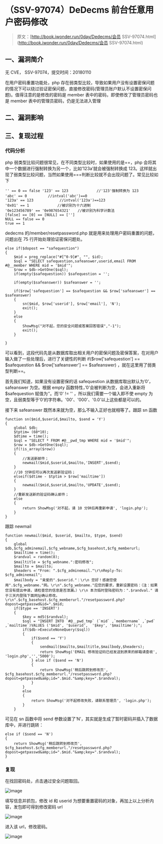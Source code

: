 # （SSV-97074）DeDecms 前台任意用户密码修改

> 原文：[http://book.iwonder.run/0day/Dedecms/会员 SSV-97074.html](http://book.iwonder.run/0day/Dedecms/会员 SSV-97074.html)

## 一、漏洞简介

无 CVE， SSV-97074，提交时间：20180110

在用户密码重置功能处，php 存在弱类型比较，导致如果用户没有设置密保问题的情况下可以绕过验证密保问题，直接修改密码(管理员账户默认不设置密保问题)。值得注意的是修改的密码是 member 表中的密码，即使修改了管理员密码也是 member 表中的管理员密码，仍是无法进入管理

## 二、漏洞影响

## 三、复现过程

### 代码分析

php 弱类型比较问题很常见，在不同类型比较时，如果使用的是==，php 会将其中一个数据进行强制转换为另一个，比如’123a’就会被强制转换成 123。这样就出现了弱类型比较问题，当然如果使用===判断比较就不会出现问题了。常见比较如下

```
'' == 0 == false '123' == 123             //'123'强制转换为 123 
'abc' == 0　        //intval('abc')==0 
'123a' == 123            //intval('123a')==123 
'0x01' == 1             //被识别为十六进制
'0e123456789' == '0e987654321'　　//被识别为科学计数法 
[false] == [0] == [NULL] == [''] 
NULL == false == 0 
true == 1 
```

dedecms 的/member/resetpassword.php 就是用来处理用户密码重置的问题，问题出在 75 行开始处理验证密保问题处。

```
else if($dopost == "safequestion")
{
    $mid = preg_replace("#[^0-9]#", "", $id);
    $sql = "SELECT safequestion,safeanswer,userid,email FROM #@__member WHERE mid = '$mid'";
    $row = $db->GetOne($sql);
    if(empty($safequestion)) $safequestion = '';

    if(empty($safeanswer)) $safeanswer = '';

    if($row['safequestion'] == $safequestion && $row['safeanswer'] == $safeanswer)
    {
        sn($mid, $row['userid'], $row['email'], 'N');
        exit();
    }
    else
    {
        ShowMsg("对不起，您的安全问题或答案回答错误","-1");
        exit();
    }

} 
```

可以看到，这段代码先是从数据库取出相关用户的密保问题及密保答案，在对用户输入做了一些处理后，进行了关键性的判断 if($row['safequestion'] == $safequestion && $row['safeanswer'] == $safeanswer) ，就在这里用了弱类型判断==。

首先我们知道，如果没有设置密保的话 safequestion 从数据库取出默认为’0’，safeanswer 为空。根据 empty 函数特性，’0’会被判断为空，会进入重新将$safequestion 赋值为’’。而'0' != '' ，所以我们需要一个输入即不使 empty 为空，且弱类型等于’0’的字符串。'00'、'000'、'0.0'以上这些都是可以的。

接下来 safeanswer 既然本来就为空，那么不输入正好也就相等了。跟踪 sn 函数

```
function sn($mid,$userid,$mailto, $send = 'Y')
{
    global $db;
    $tptim= (60*10);
    $dtime = time();
    $sql = "SELECT * FROM #@__pwd_tmp WHERE mid = '$mid'";
    $row = $db->GetOne($sql);
    if(!is_array($row))
    {
        //发送新邮件；
        newmail($mid,$userid,$mailto,'INSERT',$send);
    }
    //10 分钟后可以再次发送新验证码；
    elseif($dtime - $tptim > $row['mailtime'])
    {
        newmail($mid,$userid,$mailto,'UPDATE',$send);
    }
    //重新发送新的验证码确认邮件；
    else
    {
        return ShowMsg('对不起，请 10 分钟后再重新申请', 'login.php');
    }
} 
```

跟踪 newmail

```
function newmail($mid, $userid, $mailto, $type, $send)
{
    global $db,$cfg_adminemail,$cfg_webname,$cfg_basehost,$cfg_memberurl;
    $mailtime = time();
    $randval = random(8);
    $mailtitle = $cfg_webname.":密码修改";
    $mailto = $mailto;
    $headers = "From: ".$cfg_adminemail."\r\nReply-To: $cfg_adminemail";
    $mailbody = "亲爱的".$userid."：\r\n 您好！感谢您使用".$cfg_webname."网。\r\n".$cfg_webname."应您的要求，重新设置密码：（注：如果您没有提出申请，请检查您的信息是否泄漏。）\r\n 本次临时登陆密码为：".$randval." 请于三天内登陆下面网址确认修改。\r\n".$cfg_basehost.$cfg_memberurl."/resetpassword.php?dopost=getpasswd&id=".$mid;
    if($type == 'INSERT')
    {
        $key = md5($randval);
        $sql = "INSERT INTO `#@__pwd_tmp` (`mid` ,`membername` ,`pwd` ,`mailtime`)VALUES ('$mid', '$userid',  '$key', '$mailtime');";
        if($db->ExecuteNoneQuery($sql))
        {
            if($send == 'Y')
            {
                sendmail($mailto,$mailtitle,$mailbody,$headers);
                return ShowMsg('EMAIL 修改验证码已经发送到原来的邮箱请查收', 'login.php','','5000');
            } else if ($send == 'N')
            {
                return ShowMsg('稍后跳转到修改页', $cfg_basehost.$cfg_memberurl."/resetpassword.php?dopost=getpasswd&amp;id=".$mid."&amp;key=".$randval);
            }
        }
        else
        {
            return ShowMsg('对不起修改失败，请联系管理员', 'login.php');
        }
    } 
```

可见在 sn 函数中将 send 参数设置了’N’，其实就是生成了暂时密码并插入了数据库中，并进行跳转：

```
else if ($send == 'N')
{
    return ShowMsg('稍后跳转到修改页', $cfg_basehost.$cfg_memberurl."/resetpassword.php?dopost=getpasswd&amp;id=".$mid."&amp;key=".$randval);
} 
```

### 复现

在找回密码处，点击通过安全问题取回。

![image](img/ebe4855f989b3680456e6aa6fe420af9.png)

填写信息并抓包，修改 id 和 userid 为想要重置密码的对象，再加上以上分析内容，发包即可得到修改密码 url

![image](img/050b8fcc897e3bdc97c87d0635b3e1a7.png)

进入该 url，修改密码。

![image](img/239e7d21a7108aee2aea3b268caec7c3.png)

